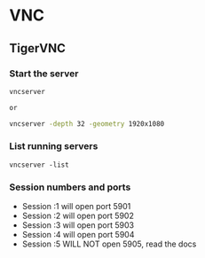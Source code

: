 # VNC

## TigerVNC
### Start the server
```bash
vncserver

or

vncserver -depth 32 -geometry 1920x1080
```
### List running servers
`vncserver -list`

### Session numbers and ports
- Session :1 will open port 5901
- Session :2 will open port 5902
- Session :3 will open port 5903
- Session :4 will open port 5904
- Session :5 WILL NOT open 5905, read the docs
